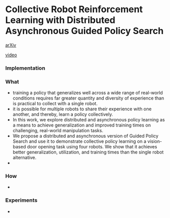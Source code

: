 # Collective Robot Reinforcement Learning with Distributed Asynchronous Guided Policy Search
[arXiv](https://arxiv.org/abs/1610.00673)

[video](https://www.youtube.com/watch?v=YBVR-TRXEc4)
### Implementation

### What
- training a policy that generalizes well across a wide range of real-world conditions requires far greater quantity and diversity of experience than is practical to collect with a single robot.
- it is possible for multiple robots to share their experience with one another, and thereby, learn a policy collectively.
- In this work, we explore distributed and asynchronous policy learning as a means to achieve generalization and improved training times on challenging, real-world manipulation tasks. 
- We propose a distributed and asynchronous version of Guided Policy Search and use it to demonstrate collective policy learning on a vision-based door opening task using four robots. We show that it achieves better generalization, utilization, and training times than the single robot alternative.
-
### How
-

### Experiments
-
